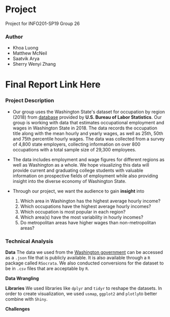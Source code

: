 # Project
Project for INFO201-SP19 Group 26


### Author 
- Khoa Luong
- Matthew McNeil
- Saatvik Arya 
- Sherry Wenyi Zhang


# Final Report Link Here 


### Project Description 
- Our group uses the Washington State's dataset for occupation by region (2018) 
from [database](data.wa.gov) provided by **U.S. Bureau of Labor Statistics**. 
Our group is working with data that estimates occupational employment and wages in Washington State in 2018. The data records the occupation title along with the mean hourly and yearly wages, as well as 25th, 50th and 75th percentile hourly wages. The data was collected from a survey of 4,800 state employers, collecting information on over 800 occupations with a total sample size of 29,300 employees.

- The data includes employment and wage figures for different regions as well as Washington as a whole. We hope visualizing this data will provide current and graduating college students with valuable information on prospective fields of employment while also providing insight into the diverse economy of Washington State. 

- Through our project, we want the audience to gain **insight** into
  1. Which area in Washington has the highest average hourly income?
  2. Which occupations have the highest average hourly incomes?
  3. Which occupation is most popular in each region?
  4. Which area(s) have the most variability in hourly incomes?
  5. Do metropolitan areas have higher wages than non-metropolitan areas?


### Technical Analysis 
**Data**
The data we used from the [Washington government](data.wa.gov) can be accessed as a `.json` file that is publicly available. It is also available through a `R` package called `RSocrata`. We also conducted conversions for the 
dataset to be in `.csv` files that are acceptable by `R`. 


**Data Wrangling**


**Libraries**
We used libraries like `dplyr` and `tidyr` to reshape the datasets. In order to
create visualization, we used `usmap`, `ggplot2` and `plotly`to better combine with
`Shiny`. 


**Challenges**
